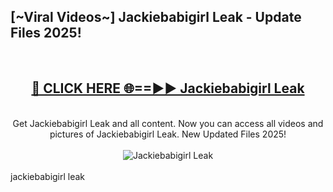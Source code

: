 <h2>[~Viral Videos~] Jackiebabigirl Leak - Update Files 2025!</h2>
<br>
<div align="center">
<h2><a href="https://betterlinks.top/A2PfLJ" rel="nofollow">🔴 CLICK HERE 🌐==►► Jackiebabigirl Leak</a></h2>
<br>
Get Jackiebabigirl Leak and all content. Now you can access all videos and pictures of Jackiebabigirl Leak. New Updated Files 2025!
<br>
<br>
<a href="https://betterlinks.top/A2PfLJ" rel="nofollow" data-target="animated-image.originalLink"><img src="https://i.ibb.co.com/WyWwxjT/player-gif2.gif" alt="Jackiebabigirl Leak" style="max-width: 100%; display: inline-block;" data-target="animated-image.originalImage"></a>
</div>
<br>
jackiebabigirl leak